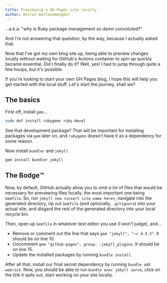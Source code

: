 ```yaml
---
title: Previewing a GH Pages site locally
author: Atirut Wattanamongkol
---
```

...a.k.a. "why is Ruby package management so damn convoluted?"

And I'm not answering that question, by the way, because I actually asked that.

Now that I've got my own blog site up, being able to preview changes locally without waiting for GitHub's Actions container to spin up quickly became essential. Did I finally do it? Well, yes! I had to jump through quite a few hoops, but it's possible.

If you're looking to start your own GH Pages blog, I hope this will help you get started with the local stuff. Let's start the journey, shall we?

## The basics

First off, install `gem`...
```bash
sudo dnf install rubygems ruby-devel
```
See that development package? That will be important for installing packages via `gem` later on, and `rubygems` doesn't have it as a dependency for some reason.

Now install `bundler` and `jekyll`
```bash
gem install bundler jekyll
```

## The Bodge:tm:

Now, by default, GitHub actually allow you to omit *a lot* of files that would be necessary for previewing files locally, the most important one being `Gemfile`. So, run `jekyll new <insert site name here>`, navigate into the generated directory, rip out `Gemfile` (and optionally, `.gitignore`) into your actual site, and disgard the rest of the generated directory into your local recycle bin.

Then, open up `Gemfile` in whatever text editor you use (I won't judge), and...
- Remove or comment out the line that says `gem "jekyll", "~> 4.3.3"`. It should be on line 10.
- Uncomment `gem "github-pages", group: :jekyll_plugins`. It should be on line 15.
- Update the installed packages by running `bundle install`.

After all that, install our final secret dependency by running `bundle add webrick`. Now, you should be able to run `bundle exec jekyll serve`, click on the link it spits out, start working on your site locally.
